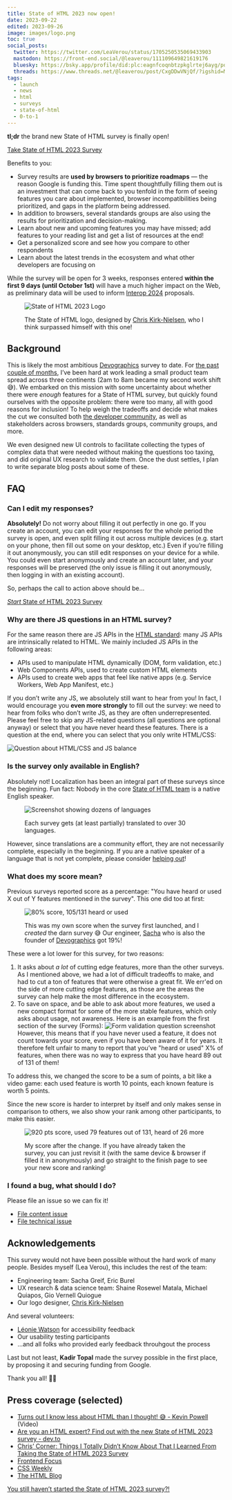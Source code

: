 ```yaml
---
title: State of HTML 2023 now open!
date: 2023-09-22
edited: 2023-09-26
image: images/logo.png
toc: true
social_posts:
  twitter: https://twitter.com/LeaVerou/status/1705250535069433903
  mastodon: https://front-end.social/@leaverou/111109649821619176
  bluesky: https://bsky.app/profile/did:plc:eagnfcoqnbtzpkglrtej6ayg/post/3k7yo3gxjy22t
  threads: https://www.threads.net/@leaverou/post/CxgDDwVNjQf/?igshid=MzRlODBiNWFlZA==
tags:
  - launch
  - news
  - html
  - surveys
  - state-of-html
  - 0-to-1
---
```


**tl;dr** the brand new State of HTML survey is finally open!

<a href="https://survey.devographics.com/en-US/survey/state-of-html/2023/?source=leaverou" class="cta" target="_blank">Take State of HTML 2023 Survey</a>

Benefits to you:
- Survey results are **used by browsers to prioritize roadmaps** — the reason Google is funding this.
Time spent thoughtfully filling them out is an investment that can come back to you tenfold
in the form of seeing features you care about implemented, browser incompatibilities being prioritized, and gaps in the platform being addressed.
- In addition to browsers, several standards groups are also using the results for prioritization and decision-making.
- Learn about new and upcoming features you may have missed; add features to your reading list and get a list of resources at the end!
- Get a personalized score and see how you compare to other respondents
- Learn about the latest trends in the ecosystem and what other developers are focusing on

<div class="info">

While the survey will be open for 3 weeks, responses entered **within the first 9 days (until October 1st)** will have a much higher impact on the Web,
as preliminary data will be used to inform [Interop 2024](https://web.dev/interop-2024-proposals/) proposals.

</div>

<figure>

![State of HTML 2023 Logo](images/logo.png)

<figcaption>

The State of HTML logo, designed by [Chris Kirk-Nielsen](https://chriskirknielsen.com/), who I think surpassed himself with this one!

</figcaption>
</figure>

## Background

This is likely the most ambitious [Devographics](https://www.devographics.com/) survey to date.
For [the past couple of months](../design-state-of-html/), I’ve been hard at work leading a small product team spread across three continents (2am to 8am became my second work shift 😅).
We embarked on this mission with some uncertainty about whether there were *enough* features for a State of HTML survey,
but quickly found ourselves with the opposite problem:
there were too many, all with good reasons for inclusion!
To help weigh the tradeoffs and decide what makes the cut we consulted both [the developer community](https://github.com/Devographics/surveys/discussions/categories/state-of-html-2023-features?discussions_q=is%3Aopen+category%3A%22State+of+HTML+2023+Features%22+sort%3Atop),
as well as stakeholders across browsers, standards groups, community groups, and more.

We even designed new UI controls to facilitate collecting the types of complex data that were needed without making the questions too taxing,
and did original UX research to validate them.
Once the dust settles, I plan to write separate blog posts about some of these.

## FAQ

### Can I edit my responses?

**Absolutely!** Do not worry about filling it out perfectly in one go.
If you create an account, you can edit your responses for the whole period the survey is open, and even split filling it out across multiple devices (e.g. start on your phone, then fill out some on your desktop, etc.)
Even if you’re filling it out anonymously, you can still edit responses on your device for a while.
You could even start anonymously and create an account later, and your responses will be preserved (the only issue is filling it out anonymously, then logging in with an existing account).

So, perhaps the call to action above should be…

<a href="https://survey.devographics.com/en-US/survey/state-of-html/2023/?source=leaverou" class="cta" target="_blank"><em>Start</em> State of HTML 2023 Survey</a>

### Why are there JS questions in an HTML survey?

For the same reason there are JS APIs in the [HTML standard](https://html.spec.whatwg.org/):
many JS APIs are intrinsically related to HTML.
We mainly included JS APIs in the following areas:
- APIs used to manipulate HTML dynamically (DOM, form validation, etc.)
- Web Components APIs, used to create custom HTML elements
- APIs used to create web apps that feel like native apps (e.g. Service Workers, Web App Manifest, etc.)

If you don’t write any JS, we absolutely still want to hear from you!
In fact, I would encourage you **even more strongly** to fill out the survey: we need to hear from folks who don’t write JS, as they are often underrepresented.
Please feel free to skip any JS-related questions (all questions are optional anyway) or select that you have never heard these features.
There is a question at the end, where you can select that you only write HTML/CSS:

![Question about HTML/CSS and JS balance](images/html-js-balance.png)

### Is the survey only available in English?

Absolutely not! Localization has been an integral part of these surveys since the beginning.
Fun fact: Nobody in the core [State of HTML team](#acknowledgements) is a native English speaker.

<figure>

![Screenshot showing dozens of languages](images/languages.png)
<figcaption>

Each survey gets (at least partially) translated to over 30 languages.

</figcaption>
</figure>

However, since translations are a community effort, they are not necessarily complete, especially in the beginning.
If you are a native speaker of a language that is not yet complete, please consider [helping out](https://github.com/Devographics/locale-en-US)!

### What does my score mean?

Previous surveys reported score as a percentage: "You have heard or used X out of Y features mentioned in the survey".
This one did too at first:

<figure>

![80% score, 105/131 heard or used](images/my-score-old.png)

<figcaption>

This was my own score when the survey first launched, and I *created* the darn survey 😅
Our engineer, [Sacha](https://sachagreif.com/) who is also the founder of [Devographics](https://www.devographics.com/) got 19%!

</figcaption>
</figure>

These were a lot lower for this survey, for two reasons:
1. It asks about *a lot* of cutting edge features, more than the other surveys.
As I mentioned above, we had a lot of difficult tradeoffs to make,
and had to cut a ton of features that were otherwise a great fit.
We err'ed on the side of more cutting edge features, as those are the areas the survey can help make the most difference in the ecosystem.
2. To save on space, and be able to ask about more features, we used a new compact format for some of the more stable features, which only asks about usage, not awareness.
Here is an example from the first section of the survey (Forms):
![Form validation question screenshot](images/form-validation.png)
However, this means that if you have never used a feature, it does not count towards your score, even if you have been aware of it for years.
It therefore felt unfair to many to report that you’ve "heard or used" X% of features, when there was no way to express that you have heard 89 out of 131 of them!

To address this, we changed the score to be a sum of points, a bit like a video game:
each used feature is worth 10 points, each known feature is worth 5 points.

Since the new score is harder to interpret by itself and only makes sense in comparison to others,
we also show your rank among other participants, to make this easier.

<figure>

![920 pts score, used 79 features out of 131, heard of 26 more](images/my-score-new.png)

<figcaption>

My score after the change.
If you have already taken the survey, you can just revisit it (with the same device & browser if filled it in anonymously)
and go straight to the finish page to see your new score and ranking!

</figcaption>
</figure>


### I found a bug, what should I do?

Please file an issue so we can fix it!

- [File content issue](https://github.com/Devographics/surveys/issues/new)
- [File technical issue](https://github.com/Devographics/Monorepo/issues/new)

## Acknowledgements

This survey would not have been possible without the hard work of many people.
Besides myself (Lea Verou), this includes the rest of the team:
- Engineering team: Sacha Greif, Eric Burel
- UX research & data science team: Shaine Rosewel Matala, Michael Quiapos, Gio Vernell Quiogue
- Our logo designer, [Chris Kirk-Nielsen](https://chriskirknielsen.com/)

And several volunteers:
- [Léonie Watson](https://tink.uk/) for accessibility feedback
- Our usability testing participants
- …and all folks who provided early feedback throuhgout the process

Last but not least, **Kadir Topal** made the survey possible in the first place, by proposing it and securing funding from Google.

Thank you all! 🙏🏼

## Press coverage (selected)

- [Turns out I know less about HTML than I thought! 😅 - Kevin Powell](https://www.youtube.com/watch?v=sPWlakxKRm8) (Video)
- [Are you an HTML expert? Find out with the new State of HTML 2023 survey - dev.to](https://dev.to/dianale/are-you-an-html-expert-find-out-with-the-new-state-of-html-2023-survey-58g4)
- [Chris’ Corner: Things I Totally Didn’t Know About That I Learned From Taking the State of HTML 2023 Survey](https://blog.codepen.io/2023/10/02/chris-corner-things-i-totally-didnt-know-about-that-i-learned-from-taking-the-state-of-html-2023-survey/)
- [Frontend Focus](https://frontendfoc.us/issues/611)
- [CSS Weekly](https://css-weekly.com/issue-562/)
- [The HTML Blog](https://thathtml.blog/2023/09/the-state-of-html/)

<a href="https://survey.devographics.com/en-US/survey/state-of-html/2023/?source=leaverou" class="cta" target="_blank">You still haven’t started the State of HTML 2023 survey?!</a>
